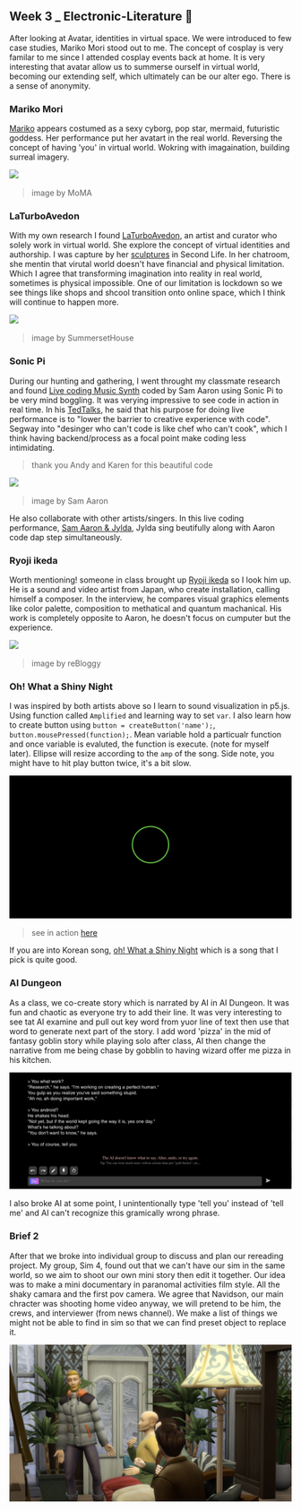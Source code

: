 ## Week 3 _ Electronic-Literature :raised_eyebrow:

After looking at Avatar, identities in virtual space. We were introduced to few case studies, Mariko Mori stood out to me. The concept of cosplay is very familar to me since I attended cosplay events back at home. It is very interesting that avatar allow us to summerse ourself in virtual world, becoming our extending self, which ultimately can be our alter ego. There is a sense of anonymity. 

### Mariko Mori

[Mariko](http://www.marthagarzon.com/contemporary_art/2011/08/mariko-mori-cybergeishas-technonolgy/) appears costumed as a sexy cyborg, pop star, mermaid, futuristic goddess. Her performance put her avatart in the real world. Reversing the concept of having 'you' in virtual world. Wokring with imagaination, building surreal imagery. 

![](https://www.moma.org/media/W1siZiIsIjQ2ODk3NSJdLFsicCIsImNvbnZlcnQiLCItcXVhbGl0eSA5MCAtcmVzaXplIDIwMDB4MjAwMFx1MDAzZSJdXQ.jpg?sha=2a873bfcb886e7e7)
> image by MoMA

### LaTurboAvedon

With my own research I found [LaTurboAvedon](https://turboavedon.com/selected-works/), an artist and curator who solely work in virtual world. She explore the concept of virtual identities and authorship. I was capture by her [sculptures](https://youtu.be/-w9zmc3JT5c) in Second Life. In her chatroom, she mentin that virutal world doesn't have financial and physical limitation. Which I agree that transforming imagination into reality in real world, sometimes is physical impossible. One of our limitation is lockdown so we see things like shops and shcool transition onto online space, which I think will continue to happen more.   

![](https://www.somersethouse.org.uk/sites/default/files/LaTurbo%20Avdeon%20Header%20Image.jpg)
> image by SummersetHouse

### Sonic Pi

During our hunting and gathering, I went throught my classmate research and found [Live coding Music Synth](https://youtu.be/KJPdbp1An2s) coded by Sam Aaron using Sonic Pi to be very mind boggling. It was verying impressive to see code in action in real time. In his [TedTalks](https://youtu.be/TK1mBqKvIyU), he said that his purpose for doing live performance is to "lower the barrier to creative experience with code". Segway into "desinger who can't code is like chef who can't cook", which I think having backend/process as a focal point make coding less intimidating.
> thank you Andy and Karen for this beautiful code 

![](https://i.ytimg.com/vi/KJPdbp1An2s/maxresdefault.jpg)
> image by Sam Aaron

He also collaborate with other artists/singers. In this live coding performance, [Sam Aaron & Jylda](https://youtu.be/oDHumac84aw), Jylda sing beutifully along with Aaron code dap step simultaneously. 

### Ryoji ikeda

Worth mentioning! someone in class brought up [Ryoji ikeda](https://youtu.be/omDK2Cm2mwo) so I look him up. He is a sound and video artist from Japan, who 
create installation, calling himself a composer. In the interview, he compares visual graphics elements like color palette, composition to methatical and 
quantum machanical. His work is completely opposite to Aaron, he doesn't focus on cumputer but the experience. 

![](https://37.media.tumblr.com/0b8cc2b0ef72f9129387a2001dc8f55e/tumblr_mumkgfoSrT1qgbi8io2_500.gif)
> image by reBloggy

### Oh! What a Shiny Night

I was inspired by both artists above so I learn to sound visualization in p5.js. Using function called `Amplified` and learning way to set `var`. I also learn how to create button using `button = createButton('name');`, `button.mousePressed(function);`. Mean variable hold a particualr function and once variable is evaluted, the function is execute. (note for myself later). Ellipse will resize according to the `amp` of the song. Side note, you might have to hit play button twice, it's a bit slow. 

![](amp.JPG)
> see in action [here](https://editor.p5js.org/napasornc/present/dgtxBQdm-)

If you are into Korean song, [oh! What a Shiny Night](https://youtu.be/ooADmOarsZw) which is a song that I pick is quite good. 


### AI Dungeon

As a class, we co-create story which is narrated by AI in AI Dungeon. It was fun and chaotic as everyone try to add their line. It was very interesting to see tat AI examine and pull out key word from yuor line of text then use that word to generate next part of the story. I add word 'pizza' in the mid of fantasy goblin story while playing solo after class, AI then change the narrative from me being chase by gobblin to having wizard offer me pizza in his kitchen. 

![](AIdungeon.JPG)

I also broke AI at some point, I unintentionally type 'tell you' instead of 'tell me' and AI can't recognize this gramically wrong phrase. 

### Brief 2

After that we broke into individual group to discuss and plan our rereading project. My group, Sim 4, found out that we can't have our sim in the same world, so we aim to shoot our own mini story then edit it together. Our idea was to make a mini documentary in paranomal activities film style. All the shaky camara and the first pov camera. We agree that Navidson, our main chracter was shooting home video anyway, we will pretend to be him, the crews, and interviewer (from news channel). We make a list of things we might not be able to find in sim so that we can find preset object to replace it. 

![](SIM.JPG)




